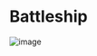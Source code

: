 # Battleship
![image](https://user-images.githubusercontent.com/66934832/136653907-50b84408-9dd6-4c30-9b95-58160378803c.png)
